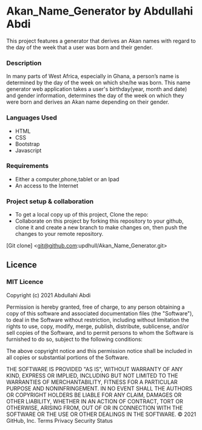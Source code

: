 # Akan_Name_Generator by Abdullahi Abdi
This project features a generator that derives an Akan names with regard to the day of the week that a user was born and their gender.

###  Description
In many parts of West Africa, especially in Ghana, a person’s name is determined by the day of the week on which she/he was born.
This name generator web application takes a user's birthday(year, month and date) and gender information, determines the day of the week on which they were born and derives an Akan name depending on their gender.

### Languages Used
* HTML
* CSS
* Bootstrap
* Javascript

### Requirements
* Either a computer,phone,tablet or an Ipad
* An access to the Internet

 ### Project setup & collaboration
 * To get a local copy up of this project, Clone the repo:
 * Collaborate on this project by forking this repository to your github, clone it and create a new branch to make changes on, then push the changes to your remote repository.

[Git clone] <git@github.com:updhull/Akan_Name_Generator.git>

## Licence
### MIT Licence

Copyright (c) 2021 Abdullahi Abdi

Permission is hereby granted, free of charge, to any person obtaining
a copy of this software and associated documentation files (the
"Software"), to deal in the Software without restriction, including
without limitation the rights to use, copy, modify, merge, publish,
distribute, sublicense, and/or sell copies of the Software, and to
permit persons to whom the Software is furnished to do so, subject to
the following conditions:

The above copyright notice and this permission notice shall be
included in all copies or substantial portions of the Software.

THE SOFTWARE IS PROVIDED "AS IS", WITHOUT WARRANTY OF ANY KIND,
EXPRESS OR IMPLIED, INCLUDING BUT NOT LIMITED TO THE WARRANTIES OF
MERCHANTABILITY, FITNESS FOR A PARTICULAR PURPOSE AND
NONINFRINGEMENT. IN NO EVENT SHALL THE AUTHORS OR COPYRIGHT HOLDERS BE
LIABLE FOR ANY CLAIM, DAMAGES OR OTHER LIABILITY, WHETHER IN AN ACTION
OF CONTRACT, TORT OR OTHERWISE, ARISING FROM, OUT OF OR IN CONNECTION
WITH THE SOFTWARE OR THE USE OR OTHER DEALINGS IN THE SOFTWARE.
© 2021 GitHub, Inc.
Terms
Privacy
Security
Status



